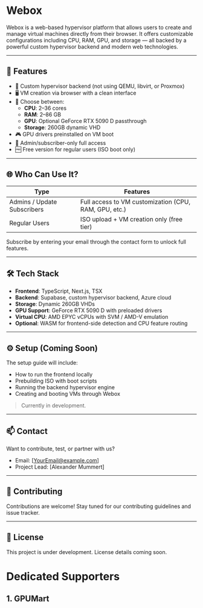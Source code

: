 # Webox

Webox is a web-based hypervisor platform that allows users to create and manage virtual machines directly from their browser. It offers customizable configurations including CPU, RAM, GPU, and storage — all backed by a powerful custom hypervisor backend and modern web technologies.

---

## 🚀 Features

- 🧠 Custom hypervisor backend (not using QEMU, libvirt, or Proxmox)
- 🖥️ VM creation via browser with a clean interface
- 🧩 Choose between:
  - **CPU**: 2–36 cores
  - **RAM**: 2–86 GB
  - **GPU**: Optional GeForce RTX 5090 D passthrough
  - **Storage**: 260GB dynamic VHD
- 🎮 GPU drivers preinstalled on VM boot
- 🔐 Admin/subscriber-only full access
- 🆓 Free version for regular users (ISO boot only)

---

## 🌐 Who Can Use It?

| Type                        | Features                                              |
| --------------------------- | ----------------------------------------------------- |
| Admins / Update Subscribers | Full access to VM customization (CPU, RAM, GPU, etc.) |
| Regular Users               | ISO upload + VM creation only (free tier)             |

Subscribe by entering your email through the contact form to unlock full features.

---

## 🛠️ Tech Stack

- **Frontend**: TypeScript, Next.js, TSX
- **Backend**: Supabase, custom hypervisor backend, Azure cloud
- **Storage**: Dynamic 260GB VHDs
- **GPU Support**: GeForce RTX 5090 D with preloaded drivers
- **Virtual CPU**: AMD EPYC vCPUs with SVM / AMD-V emulation
- **Optional**: WASM for frontend-side detection and CPU feature routing

---

## ⚙️ Setup (Coming Soon)

The setup guide will include:

- How to run the frontend locally
- Prebuilding ISO with boot scripts
- Running the backend hypervisor engine
- Creating and booting VMs through Webox

> Currently in development.

---

## 📫 Contact

Want to contribute, test, or partner with us?

- Email: [[YourEmail@example.com](mailto\:alexmum@devhshift.tech)]
- Project Lead: [Alexander Mummert]

---

## 🤝 Contributing

Contributions are welcome! Stay tuned for our contributing guidelines and issue tracker.

---

## 📜 License

This project is under development. License details coming soon.



# Dedicated Supporters

## 1. GPUMart
